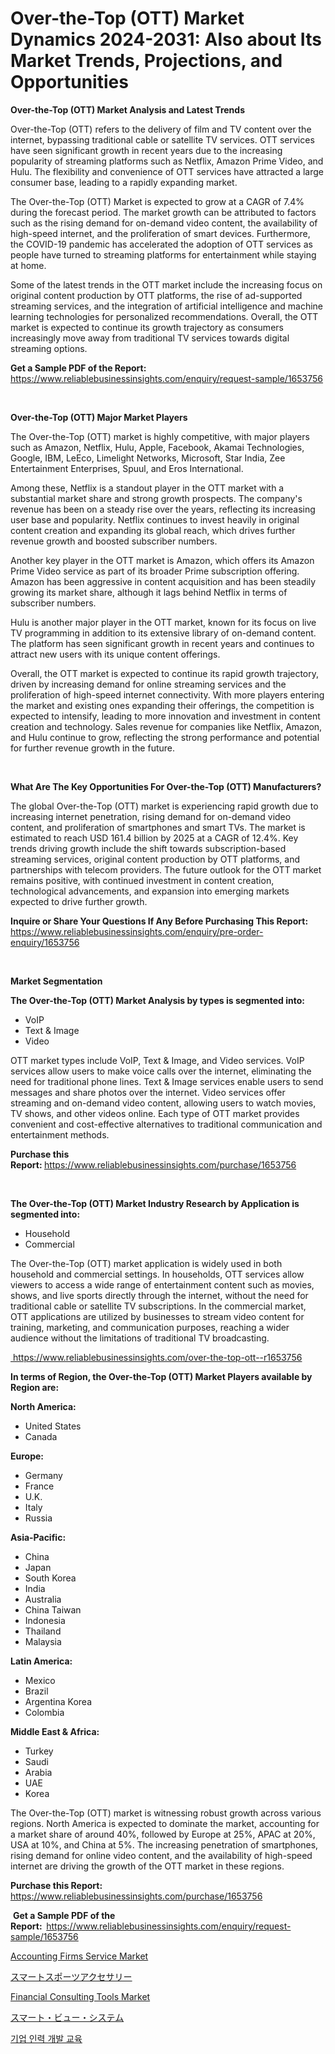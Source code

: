 <p><h1>Over-the-Top (OTT) Market Dynamics 2024-2031: Also about Its Market Trends, Projections, and Opportunities</h1></p><p><strong>Over-the-Top (OTT) Market Analysis and Latest Trends</strong></p>
<p><p>Over-the-Top (OTT) refers to the delivery of film and TV content over the internet, bypassing traditional cable or satellite TV services. OTT services have seen significant growth in recent years due to the increasing popularity of streaming platforms such as Netflix, Amazon Prime Video, and Hulu. The flexibility and convenience of OTT services have attracted a large consumer base, leading to a rapidly expanding market.</p><p>The Over-the-Top (OTT) Market is expected to grow at a CAGR of 7.4% during the forecast period. The market growth can be attributed to factors such as the rising demand for on-demand video content, the availability of high-speed internet, and the proliferation of smart devices. Furthermore, the COVID-19 pandemic has accelerated the adoption of OTT services as people have turned to streaming platforms for entertainment while staying at home.</p><p>Some of the latest trends in the OTT market include the increasing focus on original content production by OTT platforms, the rise of ad-supported streaming services, and the integration of artificial intelligence and machine learning technologies for personalized recommendations. Overall, the OTT market is expected to continue its growth trajectory as consumers increasingly move away from traditional TV services towards digital streaming options.</p></p>
<p><strong>Get a Sample PDF of the Report:&nbsp;</strong> <a href="https://www.reliablebusinessinsights.com/enquiry/request-sample/1653756">https://www.reliablebusinessinsights.com/enquiry/request-sample/1653756</a></p>
<p>&nbsp;</p>
<p><strong>Over-the-Top (OTT) Major Market Players</strong></p>
<p><p>The Over-the-Top (OTT) market is highly competitive, with major players such as Amazon, Netflix, Hulu, Apple, Facebook, Akamai Technologies, Google, IBM, LeEco, Limelight Networks, Microsoft, Star India, Zee Entertainment Enterprises, Spuul, and Eros International.</p><p>Among these, Netflix is a standout player in the OTT market with a substantial market share and strong growth prospects. The company's revenue has been on a steady rise over the years, reflecting its increasing user base and popularity. Netflix continues to invest heavily in original content creation and expanding its global reach, which drives further revenue growth and boosted subscriber numbers.</p><p>Another key player in the OTT market is Amazon, which offers its Amazon Prime Video service as part of its broader Prime subscription offering. Amazon has been aggressive in content acquisition and has been steadily growing its market share, although it lags behind Netflix in terms of subscriber numbers.</p><p>Hulu is another major player in the OTT market, known for its focus on live TV programming in addition to its extensive library of on-demand content. The platform has seen significant growth in recent years and continues to attract new users with its unique content offerings.</p><p>Overall, the OTT market is expected to continue its rapid growth trajectory, driven by increasing demand for online streaming services and the proliferation of high-speed internet connectivity. With more players entering the market and existing ones expanding their offerings, the competition is expected to intensify, leading to more innovation and investment in content creation and technology. Sales revenue for companies like Netflix, Amazon, and Hulu continue to grow, reflecting the strong performance and potential for further revenue growth in the future.</p></p>
<p>&nbsp;</p>
<p><strong>What Are The Key Opportunities For Over-the-Top (OTT) Manufacturers?</strong></p>
<p><p>The global Over-the-Top (OTT) market is experiencing rapid growth due to increasing internet penetration, rising demand for on-demand video content, and proliferation of smartphones and smart TVs. The market is estimated to reach USD 161.4 billion by 2025 at a CAGR of 12.4%. Key trends driving growth include the shift towards subscription-based streaming services, original content production by OTT platforms, and partnerships with telecom providers. The future outlook for the OTT market remains positive, with continued investment in content creation, technological advancements, and expansion into emerging markets expected to drive further growth.</p></p>
<p><strong>Inquire or Share Your Questions If Any Before Purchasing This Report:</strong> <a href="https://www.reliablebusinessinsights.com/enquiry/pre-order-enquiry/1653756">https://www.reliablebusinessinsights.com/enquiry/pre-order-enquiry/1653756</a></p>
<p>&nbsp;</p>
<p><strong>Market Segmentation</strong></p>
<p><strong>The Over-the-Top (OTT) Market Analysis by types is segmented into:</strong></p>
<p><ul><li>VoIP</li><li>Text & Image</li><li>Video</li></ul></p>
<p><p>OTT market types include VoIP, Text & Image, and Video services. VoIP services allow users to make voice calls over the internet, eliminating the need for traditional phone lines. Text & Image services enable users to send messages and share photos over the internet. Video services offer streaming and on-demand video content, allowing users to watch movies, TV shows, and other videos online. Each type of OTT market provides convenient and cost-effective alternatives to traditional communication and entertainment methods.</p></p>
<p><strong>Purchase this Report:&nbsp;</strong><a href="https://www.reliablebusinessinsights.com/purchase/1653756">https://www.reliablebusinessinsights.com/purchase/1653756</a></p>
<p>&nbsp;</p>
<p><strong>The Over-the-Top (OTT) Market Industry Research by Application is segmented into:</strong></p>
<p><ul><li>Household</li><li>Commercial</li></ul></p>
<p><p>The Over-the-Top (OTT) market application is widely used in both household and commercial settings. In households, OTT services allow viewers to access a wide range of entertainment content such as movies, shows, and live sports directly through the internet, without the need for traditional cable or satellite TV subscriptions. In the commercial market, OTT applications are utilized by businesses to stream video content for training, marketing, and communication purposes, reaching a wider audience without the limitations of traditional TV broadcasting.</p></p>
<p><a href="https://www.reliablebusinessinsights.com/over-the-top-ott--r1653756">&nbsp;https://www.reliablebusinessinsights.com/over-the-top-ott--r1653756</a></p>
<p><strong>In terms of Region, the Over-the-Top (OTT) Market Players available by Region are:</strong></p>
<p>
    <p> <strong> North America: </strong>
        <ul>
            <li>United States</li>
            <li>Canada</li>
        </ul>
        </p> 
    <p> <strong> Europe: </strong>
        <ul>
            <li>Germany</li>
            <li>France</li>
            <li>U.K.</li>
            <li>Italy</li>
            <li>Russia</li>
        </ul>
        </p> 
    <p> <strong> Asia-Pacific: </strong>
        <ul>
            <li>China</li>
            <li>Japan</li>
            <li>South Korea</li>
            <li>India</li>
            <li>Australia</li>
            <li>China Taiwan</li>
            <li>Indonesia</li>
            <li>Thailand</li>
            <li>Malaysia</li>
        </ul>
        </p> 
    <p> <strong> Latin America: </strong>
        <ul>
            <li>Mexico</li>
            <li>Brazil</li>
            <li>Argentina Korea</li>
            <li>Colombia</li>
        </ul>
        </p> 
    <p> <strong> Middle East & Africa: </strong>
        <ul>
            <li>Turkey</li>
            <li>Saudi</li>
            <li>Arabia</li>
            <li>UAE</li>
            <li>Korea</li>
        </ul>
    </p>
    </p>
<p><p>The Over-the-Top (OTT) market is witnessing robust growth across various regions. North America is expected to dominate the market, accounting for a market share of around 40%, followed by Europe at 25%, APAC at 20%, USA at 10%, and China at 5%. The increasing penetration of smartphones, rising demand for online video content, and the availability of high-speed internet are driving the growth of the OTT market in these regions.</p></p>
<p><strong>Purchase this Report: </strong><a href="https://www.reliablebusinessinsights.com/purchase/1653756">https://www.reliablebusinessinsights.com/purchase/1653756</a></p>
<p>&nbsp;<strong>Get a Sample PDF of the Report:&nbsp;&nbsp;</strong><a href="https://www.reliablebusinessinsights.com/enquiry/request-sample/1653756">https://www.reliablebusinessinsights.com/enquiry/request-sample/1653756</a></p>
<p><strong></strong></p>
<p><p><a href="https://github.com/moyahfrancoestellec51j635wcx/Market-Research-Report-List-2/blob/main/accounting-firms-service-market.md">Accounting Firms Service Market</a></p><p><a href="https://github.com/RodHoppe07/Market-Research-Report-List-1/blob/main/116587694682.md">スマートスポーツアクセサリー</a></p><p><a href="https://github.com/JuliaFadel1922/Market-Research-Report-List-1/blob/main/financial-consulting-tools-market.md">Financial Consulting Tools Market</a></p><p><a href="https://github.com/reliezer65/Market-Research-Report-List-1/blob/main/486921094683.md">スマート・ビュー・システム</a></p><p><a href="https://github.com/royErdmtyan906778/Market-Research-Report-List-2/blob/main/675012986321.md">기업 인력 개발 교육</a></p></p>